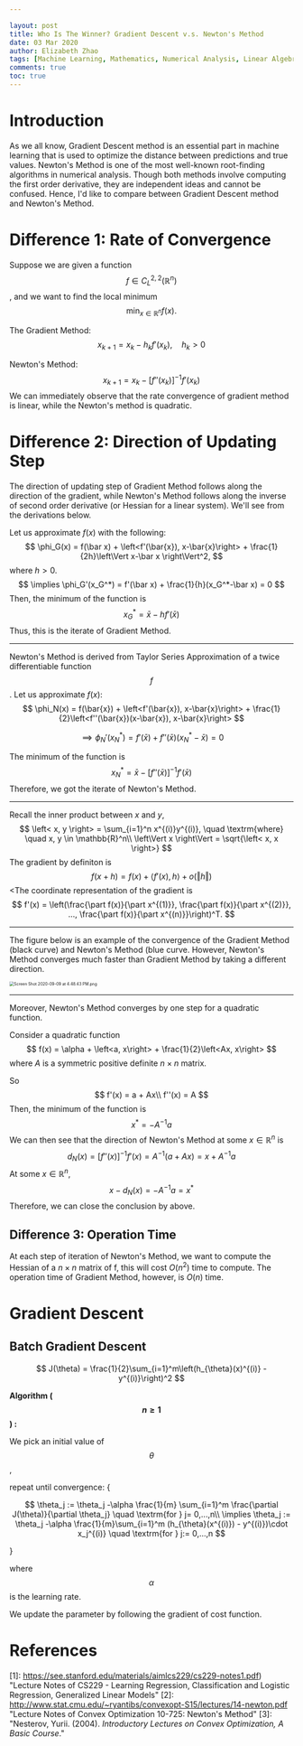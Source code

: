 ```yaml
---

layout: post
title: Who Is The Winner? Gradient Descent v.s. Newton's Method
date: 03 Mar 2020
author: Elizabeth Zhao
tags: [Machine Learning, Mathematics, Numerical Analysis, Linear Algebra, Convex Optimization]
comments: true
toc: true
---
```



# Introduction

As we all know, Gradient Descent method is an essential part in machine learning that is used to optimize the distance between predictions and true values. Newton's Method is one of the most well-known root-finding algorithms in numerical analysis. Though both methods involve computing the first order derivative, they are independent ideas and cannot be confused. Hence, I'd like to compare between Gradient Descent method and Newton's Method.    

# Difference 1: Rate of Convergence

Suppose we are given a function $$f\in C_{L}^{2,2}(\mathbb{R}^n)$$, and we want to find the local minimum 
$$
\min_{x\in \mathbb{R}^n} f(x).
$$


The Gradient Method:
$$
x_{k+1} = x_k - h_k f'(x_k),\quad h_k > 0
$$


Newton's Method:
$$
x_{k+1} = x_k - [f''(x_k)]^{-1}f'(x_k)
$$
We can immediately observe that the rate convergence of gradient method is linear, while the Newton's method is quadratic. 

# Difference 2: Direction of Updating Step 

The direction of updating step of Gradient Method follows along the direction of the gradient, while Newton's Method follows along the inverse of second order derivative (or Hessian for a linear system). We'll see from the derivations below. 

Let us approximate $f(x)$ with the following:
$$
\phi_G(x) = f(\bar x) + \left<f'(\bar{x}), x-\bar{x}\right> + \frac{1}{2h}\left\Vert x-\bar x \right\Vert^2,
$$
where $h >0$. 
$$
\implies \phi_G'(x_G^*) = f'(\bar x) + \frac{1}{h}(x_G^*-\bar x) = 0
$$
Then, the minimum of the function is
$$
x^*_G = \bar x - hf'(\bar x)
$$
Thus, this is the iterate of Gradient Method. 

---

Newton's Method is derived from Taylor Series Approximation of a twice differentiable function $$f$$. Let us approximate $f(x)$:
$$
\phi_N(x) = f(\bar{x}) + \left<f'(\bar{x}), x-\bar{x}\right> + \frac{1}{2}\left<f''(\bar{x})(x-\bar{x}), x-\bar{x}\right>
$$

$$
\implies \phi_N'(x_N^*) = f'(\bar x) + f''(\bar x)(x_N^*-\bar x) = 0
$$

The minimum of the function is
$$
x_N^* = \bar x - \left[f''(\bar x)\right]^{-1}f'(\bar x)
$$
Therefore, we got the iterate of Newton's Method.

---

Recall the inner product between $x$ and $y$, 
$$
\left< x, y \right> = \sum_{i=1}^n x^{(i)}y^{(i)}, \quad \textrm{where} \quad x, y \in \mathbb{R}^n\\
\left\Vert x \right\Vert = \sqrt{\left< x, x \right>}
$$
The gradient by definiton is 
$$
f(x+h) = f(x) + \left< f'(x), h \right> + o(\Vert h\Vert)
$$
<The coordinate representation of the gradient is
$$
f'(x) = \left(\frac{\part f(x)}{\part x^{(1)}}, \frac{\part f(x)}{\part x^{(2)}}, ..., \frac{\part f(x)}{\part x^{(n)}}\right)^T.
$$

---

The figure below is an example of the convergence of the Gradient Method (black curve) and Newton's Method (blue curve. However, Newton's Method converges much faster than Gradient Method by taking a different direction. 

<img src="https://i.loli.net/2020/09/10/3yn7vBqNaGzD8kU.png" alt="Screen Shot 2020-09-09 at 4.48.43 PM.png" style="zoom:50%;" />

[^Figure]: Gradient Method and Newton's Method of the function $f(x)= (10x_1^2 + x_2^2)/2 + 5\log(1 + e^{-x_1-x_2})$

---

Moreover, Newton's Method converges by one step for a quadratic function.

Consider a quadratic function
$$
f(x) = \alpha + \left<a, x\right> + \frac{1}{2}\left<Ax, x\right>
$$
where $A$ is a symmetric positive definite $n \times n$ matrix.

So
$$
f'(x) = a + Ax\\
f''(x) = A
$$
Then, the minimum of the function is 
$$
x^* =-A^{-1}a
$$
We can then see that the direction of Newton's Method at some $x \in \mathbb{R}^n$ is
$$
d_N(x)= \left[f''(x)\right]^{-1}f'(x)= A^{-1}(a+ Ax) = x + A^{-1}a
$$
At some $x \in \mathbb{R}^n$, 
$$
x - d_N(x) = -A^{-1}a = x^*
$$
Therefore, we can close the conclusion by above.

## Difference 3: Operation Time

At each step of iteration of Newton's Method, we want to compute the Hessian of a $n \times n$ matrix of f, this will cost $O(n^2)$ time to compute. The operation time of Gradient Method, however, is $O(n)$ time. 

# Gradient Descent

## Batch Gradient Descent 

<!-- Given the *cost function* -->
$$
J(\theta) = \frac{1}{2}\sum_{i=1}^m\left(h_{\theta}(x)^{(i)} - y^{(i)}\right)^2
$$



<!--We want to choose $$\theta$$ that minimizes $$J(\theta)$$. --> 

**Algorithm ($$n\geq 1$$) :**

We pick an initial value of $$\theta$$,

repeat until convergence: {


$$
\theta_j := \theta_j -\alpha \frac{1}{m} \sum_{i=1}^m \frac{\partial J(\theta)}{\partial \theta_j} \quad \textrm{for } j= 0,...,n\\
\implies \theta_j := \theta_j -\alpha \frac{1}{m}\sum_{i=1}^m (h_{\theta}(x^{(i)}) - y^{(i)})\cdot x_j^{(i)} \quad \textrm{for } j:= 0,...,n
$$


}

where $$\alpha$$ is the learning rate.

We update the parameter by following the gradient of cost function.

# References

[1]: https://see.stanford.edu/materials/aimlcs229/cs229-notes1.pdf)	"Lecture Notes of CS229 - Learning Regression, Classification and Logistic Regression, Generalized Linear Models"
[2]: http://www.stat.cmu.edu/~ryantibs/convexopt-S15/lectures/14-newton.pdf	"Lecture Notes of Convex Optimization 10-725: Newton's Method"
[3]: 	"Nesterov, Yurii. (2004). *Introductory Lectures on Convex Optimization, A Basic Course*."

